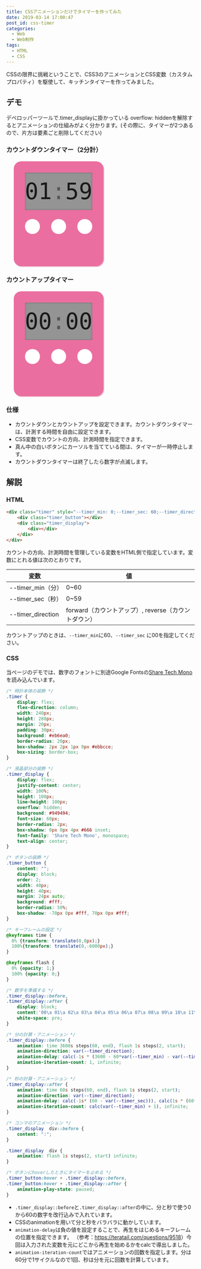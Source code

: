 ```yaml
---
title: CSSアニメーションだけでタイマーを作ってみた
date: 2019-03-14 17:00:47
post_id: css-timer
categories:
  - Web
  - Web制作
tags:
  - HTML
  - CSS
---
```


CSSの限界に挑戦ということで、CSS3のアニメーションとCSS変数（カスタムプロパティ）を駆使して、キッチンタイマーを作ってみました。

## デモ

<div class="alert notice">デベロッパーツールで.timer_displayに掛かっている overflow: hiddenを解除するとアニメーションの仕組みがよく分かります。(その際に、タイマーが2つあるので、片方は要素ごと削除してください)</div>

### カウントダウンタイマー（2分計）

<div class="timer" style="--timer_min: 02;--timer_sec:00;--timer_direction:reverse;">
	<div class="timer_button"></div>
	<div class="timer_display">
		<div></div>
	</div>
</div>

### カウントアップタイマー

<div class="timer" style="--timer_min: 59;--timer_sec:60;--timer_direction:forward;">
	<div class="timer_button"></div>
	<div class="timer_display">
		<div></div>
	</div>
</div>

### 仕様
* カウントダウンとカウントアップを設定できます。カウントダウンタイマーは、計測する時間を自由に設定できます。
* CSS変数でカウントの方向、計測時間を指定できます。
* 真ん中の白いボタンにカーソルを当てている間は、タイマーが一時停止します。
* カウントダウンタイマーは終了したら数字が点滅します。

## 解説

### HTML

```html
<div class="timer" style="--timer_min: 0;--timer_sec: 60;--timer_direction:reverse;">
    <div class="timer_button"></div>
    <div class="timer_display">
        <div></div>
    </div>
</div>
```


カウントの方向、計測時間を管理している変数をHTML側で指定しています。変数にとれる値は次のとおりです。


|  変数               | 値    |
|------------------ |------|
|--timer_min（分）   |  0~60  |
|--timer_sec（秒）   |  0~59 |
|--timer_direction   | forward（カウントアップ）, reverse（カウントダウン）|

カウントアップのときは、`--timer_min`に60、`--timer_sec` に00を指定してください。

### CSS
当ページのデモでは、数字のフォントに別途Google Fontsの[Share Tech Mono](https://fonts.google.com/specimen/Share+Tech+Mono "Share Tech Mono")を読み込んでいます。

```css
/* 時計本体の装飾 */
.timer {
    display: flex;
    flex-direction: column;
    width: 240px;
    height: 280px;
    margin: 20px;
    padding: 30px;
    background: #eb6ea0;
    border-radius: 20px;
    box-shadow: 2px 2px 1px 0px #ebbcce;
    box-sizing: border-box;
}

/* 液晶部分の装飾 */
.timer_display {
    display: flex;
    justify-content: center;
    width: 100%;
    height: 100px;
    line-height: 100px;
    overflow: hidden;
    background: #949494;
    font-size: 60px;
    border-radius: 2px;
    box-shadow: 0px 0px 4px #666 inset;
    font-family: 'Share Tech Mono', monospace;
    text-align: center;
}

/* ボタンの装飾 */
.timer_button {
    content: "";
    display: block;
    order: 2;
    width: 40px;
    height: 40px;
    margin: 24px auto;
    background: #fff;
    border-radius: 50%;
    box-shadow: -70px 0px #fff, 70px 0px #fff;
}

/* キーフレームの設定 */
@keyframes time {
  0% {transform: translate(0,0px);}
  100%{transform: translate(0,-6000px);}
}

@keyframes flash {
  0% {opacity: 1;}
  100% {opacity: 0;}
}

/* 数字を準備する */
.timer_display::before,
.timer_display::after {
    display: block;
    content:'00\a 01\a 02\a 03\a 04\a 05\a 06\a 07\a 08\a 09\a 10\a 11\a 12\a 13\a 14\a 15\a 16\a 17\a 18\a 19\a 20\a 21\a 22\a 23\a 24\a 25\a 26\a 27\a 28\a 29\a 30\a 31\a 32\a 33\a 34\a 35\a 36\a 37\a 38\a 39\a 40\a 41\a 42\a 43\a 44\a 45\a 46\a 47\a 48\a 49\a 50\a 51\a 52\a 53\a 54\a 55\a 56\a 57\a 58\a 59';
    white-space: pre;
}

/* 分の計算・アニメーション */
.timer_display::before {
    animation: time 3600s steps(60, end), flash 1s steps(2, start);
    animation-direction: var(--timer_direction);
    animation-delay: calc(-1s * (3600 - 60*var(--timer_min) - var(--timer_sec))), calc(1s * (60*var(--timer_min) + var(--timer_sec)));
    animation-iteration-count: 1, infinite;
}

/* 秒の計算・アニメーション */
.timer_display::after {
    animation: time 60s steps(60, end), flash 1s steps(2, start);
    animation-direction: var(--timer_direction);
    animation-delay: calc(-1s* (60 - var(--timer_sec))), calc(1s * (60*var(--timer_min) + var(--timer_sec)));
    animation-iteration-count: calc(var(--timer_min) + 1), infinite;
}

/* コンマのアニメーション */
.timer_display  div::before {
    content: ":";
}

.timer_display  div {
    animation: flash 1s steps(2, start) infinite;
}

/* ボタンにhoverしたときにタイマーを止める */
.timer_button:hover + .timer_display::before,
.timer_button:hover + .timer_display::after {
    animation-play-state: paused;
}
```

* `.timer_display::before`と`.timer_display::after`の中に、分と秒で使う0から60の数字を改行込みで入れています。
* CSSのanimationを用いて分と秒をバラバラに動かしています。
* `animation-delay`は負の値を設定することで、再生をはじめるキーフレームの位置を指定できます。  （参考：<https://teratail.com/questions/9518>）今回は入力された変数を元にどこから再生を始めるかをcalcで導出しました。
* `animation-iteration-count`ではアニメーションの回数を指定します。分は60分で1サイクルなので1回、秒は分を元に回数を計算しています。


<style>
@font-face {
  font-family: 'Share Tech Mono';
  font-style: normal;
  font-weight: 400;
  src: local('Share Tech Mono'), local('ShareTechMono-Regular'), url(https://fonts.gstatic.com/s/sharetechmono/v8/J7aHnp1uDWRBEqV98dVQztYldFcLowEF.woff2) format('woff2');
  unicode-range: U+0000-00FF, U+0131, U+0152-0153, U+02BB-02BC, U+02C6, U+02DA, U+02DC, U+2000-206F, U+2074, U+20AC, U+2122, U+2191, U+2193, U+2212, U+2215, U+FEFF, U+FFFD;
}
.timer {
    display: flex;
    flex-direction: column;
    width: 240px;
    height: 280px;
    margin: 20px;
    padding: 30px;
    background: #eb6ea0;
    border-radius: 20px;
    box-shadow: 2px 2px 1px 0px #ebbcce;
    box-sizing: border-box;
}

.timer_display {
    display: flex;
    justify-content: center;
    width: 100%;
    height: 100px;
    line-height: 100px;
    overflow: hidden;
    background: #949494;
    font-size: 60px;
    border-radius: 2px;
    box-shadow: 0px 0px 4px #666 inset;
    font-family: 'Share Tech Mono', monospace;
    text-align: center;
}

.timer_button {
    content: "";
    display: block;
    order: 2;
    width: 40px;
    height: 40px;
    margin: 24px auto;
    background: #fff;
    border-radius: 50%;
    box-shadow: -70px 0px #fff, 70px 0px #fff;
}

@keyframes time {
  0% {transform: translate(0,0px);}
  100%{transform: translate(0,-6000px);}
}

@keyframes flash {
  0% {opacity: 1;}
  100% {opacity: 0;}
}

.timer_display::before,
.timer_display::after {
    display: block;
    content:'00\a 01\a 02\a 03\a 04\a 05\a 06\a 07\a 08\a 09\a 10\a 11\a 12\a 13\a 14\a 15\a 16\a 17\a 18\a 19\a 20\a 21\a 22\a 23\a 24\a 25\a 26\a 27\a 28\a 29\a 30\a 31\a 32\a 33\a 34\a 35\a 36\a 37\a 38\a 39\a 40\a 41\a 42\a 43\a 44\a 45\a 46\a 47\a 48\a 49\a 50\a 51\a 52\a 53\a 54\a 55\a 56\a 57\a 58\a 59';
    white-space: pre;
}

.timer_display::before {
    animation: time 3600s steps(60, end), flash 1s steps(2, start);
    animation-direction: var(--timer_direction);
    animation-delay: calc(-1s * (3600 - 60*var(--timer_min) - var(--timer_sec))), calc(1s * (60*var(--timer_min) + var(--timer_sec)));
    animation-iteration-count: 1, infinite;
}

.timer_display::after {
    animation: time 60s steps(60, end), flash 1s steps(2, start);
    animation-direction: var(--timer_direction);
    animation-delay: calc(-1s* (60 - var(--timer_sec))), calc(1s * (60*var(--timer_min) + var(--timer_sec)));
    animation-iteration-count: calc(var(--timer_min) + 1), infinite;
}

.timer_display  div::before {
    content: ":";
}

.timer_display  div {
    animation: flash 1s steps(2, start) infinite;
}

.timer_button:hover + .timer_display::before,
.timer_button:hover + .timer_display::after {
    animation-play-state: paused;
}
</style>
